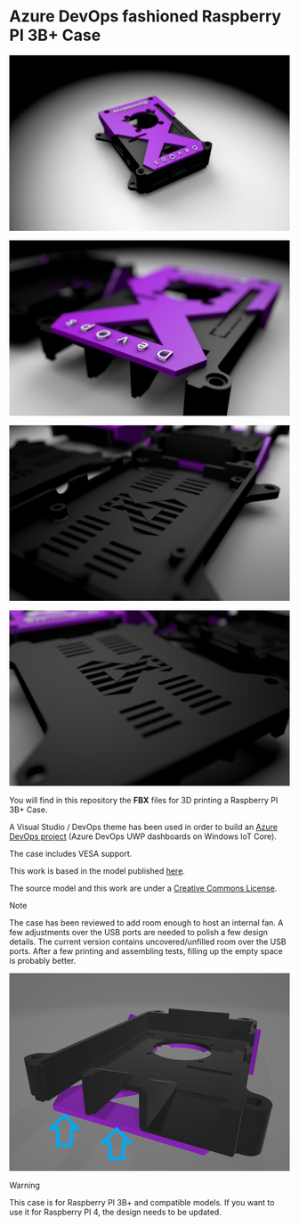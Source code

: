 # Azure DevOps fashioned Raspberry PI 3B+ Case


![Raspberry PI 3B+ Azure DevOps case](images/case.jpg)


![Raspberry PI 3B+ Azure DevOps case-top](images/top1.jpg)


![Raspberry PI 3B+ Azure DevOps case-bottom1](images/bottom1.jpg)


![Raspberry PI 3B+ Azure DevOps case-bottom2](images/bottom2.jpg)


You will find in this repository the **FBX** files for 3D printing a Raspberry PI 3B+ Case.

A Visual Studio / DevOps theme has been used in order to build an [Azure DevOps project](https://jmidotnetfr.wordpress.com/2018/02/18/vsts-global-dashboard-3-features/) (Azure DevOps UWP dashboards on Windows IoT Core).

The case includes VESA support.


This work is based in the model published [here](https://www.thingiverse.com/thing:922740).

The source model and this work are under a [Creative Commons License](License.md).


> [!NOTE]
>
> The case has been reviewed to add room enough to host an internal fan.
> A few adjustments over the USB ports are needed to polish a few design details.
> The current version contains uncovered/unfilled room over the USB ports. After a few printing and assembling tests, filling up the empty space is probably better.



![Fixes](images/RPICaseFixes.png)



> [!WARNING]
>
> This case is for Raspberry PI 3B+ and compatible models.
> If you want to use it for Raspberry PI 4, the design needs to be updated.


